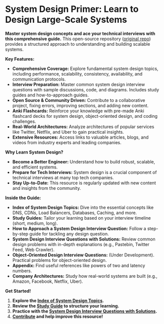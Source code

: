 # System Design Primer: Learn to Design Large-Scale Systems

**Master system design concepts and ace your technical interviews with this comprehensive guide.**  This open-source repository ([original repo](https://github.com/donnemartin/system-design-primer)) provides a structured approach to understanding and building scalable systems.

**Key Features:**

*   **Comprehensive Coverage:** Explore fundamental system design topics, including performance, scalability, consistency, availability, and communication protocols.
*   **Interview Preparation:**  Master common system design interview questions with sample discussions, code, and diagrams.  Includes study guides and how-to-approach guides.
*   **Open Source & Community Driven:** Contribute to a collaborative project, fixing errors, improving sections, and adding new content.
*   **Anki Flashcards:**  Reinforce your knowledge with pre-made Anki flashcard decks for system design, object-oriented design, and coding challenges.
*   **Real-World Architectures:** Analyze architectures of popular services like Twitter, Netflix, and Uber to gain practical insights.
*   **Extensive Resources:** Access links to valuable articles, blogs, and videos from industry experts and leading companies.

**Why Learn System Design?**

*   **Become a Better Engineer:** Understand how to build robust, scalable, and efficient systems.
*   **Prepare for Tech Interviews:** System design is a crucial component of technical interviews at many top tech companies.
*   **Stay Up-to-Date:** This resource is regularly updated with new content and insights from the community.

**Inside the Guide:**

*   **Index of System Design Topics:** Dive into the essential concepts like DNS, CDNs, Load Balancers, Databases, Caching, and more.
*   **Study Guides:** Tailor your learning based on your interview timeline (short, medium, long).
*   **How to Approach a System Design Interview Question:** Follow a step-by-step guide for tackling any design question.
*   **System Design Interview Questions with Solutions:** Review common design problems with in-depth explanations (e.g., Pastebin, Twitter Feed, Web Crawler).
*   **Object-Oriented Design Interview Questions:** (Under Development).  Practical problems for object-oriented design.
*   **Appendix:** Find useful references like powers of two and latency numbers.
*   **Company Architectures:** Study how real-world systems are built (e.g., Amazon, Facebook, Netflix, Uber).

**Get Started!**

1.  **Explore the [Index of System Design Topics](#index-of-system-design-topics).**
2.  **Review the [Study Guide](#study-guide) to structure your learning.**
3.  **Practice with the [System Design Interview Questions with Solutions](#system-design-interview-questions-with-solutions).**
4.  **[Contribute](#contributing) and help improve this resource!**